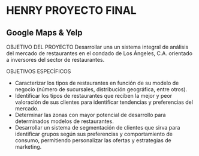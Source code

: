 # HENRY PROYECTO FINAL

## Google Maps & Yelp

OBJETIVO DEL PROYECTO
Desarrollar una un sistema integral de análisis del mercado de restaurantes en el condado de Los Ángeles, C.A. orientado a inversores del sector de restaurantes.


OBJETIVOS ESPECÍFICOS
- Caracterizar los tipos de restaurantes en función de su modelo de negocio (número de sucursales, distribución geográfica, entre otros).
- Identificar los tipos de restaurantes que reciben la mejor y peor valoración de sus clientes para identificar tendencias y preferencias del mercado.
- Determinar las zonas con mayor potencial de desarrollo para determinados modelos de restaurantes.
- Desarrollar un sistema de segmentación de clientes que sirva para identificar grupos según sus preferencias y comportamiento de consumo, permitiendo personalizar las ofertas y estrategias de marketing.

